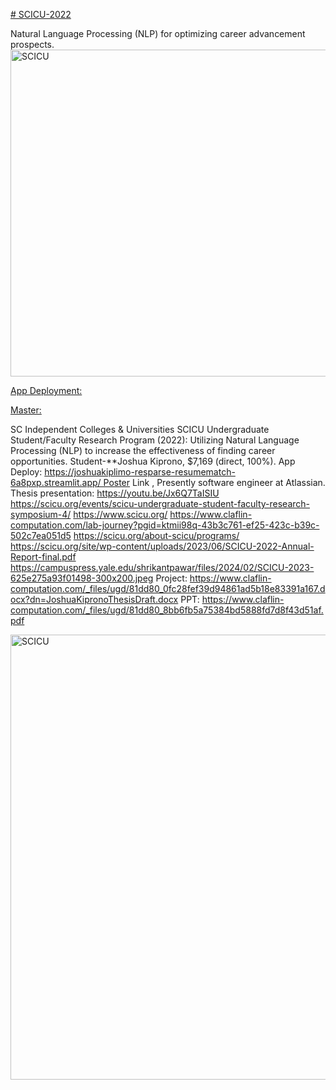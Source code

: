 [# SCICU-2022](https://pawar1550.wixsite.com/claflin-courses/copy-of-data-science)

Natural Language Processing (NLP) for optimizing career advancement prospects.
<img width="523" alt="SCICU" src="https://github.com/spawar2/NSF-SCICU-2022/assets/25118302/8daa9e91-9751-4197-8f80-e9bfddc20965">

[App Deployment:](https://joshuakiplimo-resparse-resumematch-6a8pxp.streamlit.app/)

[Master:](https://github.com/JoshuaKiplimo/ResParse)

SC Independent Colleges & Universities SCICU Undergraduate Student/Faculty Research Program (2022): Utilizing Natural Language Processing (NLP) to increase the effectiveness of finding career opportunities. Student-**Joshua Kiprono, $7,169 (direct, 100%). App Deploy: https://joshuakiplimo-resparse-resumematch-6a8pxp.streamlit.app/ Poster Link , Presently software engineer at Atlassian.
Thesis presentation: https://youtu.be/Jx6Q7TaISIU
https://scicu.org/events/scicu-undergraduate-student-faculty-research-symposium-4/
https://www.scicu.org/
https://www.claflin-computation.com/lab-journey?pgid=ktmii98q-43b3c761-ef25-423c-b39c-502c7ea051d5
https://scicu.org/about-scicu/programs/
https://scicu.org/site/wp-content/uploads/2023/06/SCICU-2022-Annual-Report-final.pdf
https://campuspress.yale.edu/shrikantpawar/files/2024/02/SCICU-2023-625e275a93f01498-300x200.jpeg
Project: https://www.claflin-computation.com/_files/ugd/81dd80_0fc28fef39d94861ad5b18e83391a167.docx?dn=JoshuaKipronoThesisDraft.docx
PPT: https://www.claflin-computation.com/_files/ugd/81dd80_8bb6fb5a75384bd5888fd7d8f43d51af.pdf

<img width="712" alt="SCICU" src="https://github.com/spawar2/NSF-SCICU-2022/assets/25118302/cf45c6e2-5b03-4631-b046-6ce6ed569e40">
